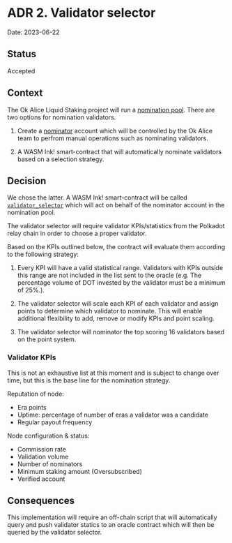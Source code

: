 # ADR 2. Validator selector

Date: 2023-06-22

## Status

Accepted

## Context

The Ok Alice Liquid Staking project will run a [nomination pool](ttps://wiki.polkadot.network/docs/learn-nomination-pools). There are two options for nomination validators.

1. Create a [nominator](https://wiki.polkadot.network/docs/learn-nominator) account which will be controlled by the Ok Alice team to perfrom manual operations such as nominating validators.

2. A WASM Ink! smart-contract that will automatically nominate validators based on a selection strategy.

## Decision

We chose the latter. A WASM Ink! smart-contract will be called [`validator_selector`](../../contracts/validator_selector/) which will act on behalf of the nominator account in the nomination pool.

The validator selector will require validator KPIs/statistics from the Polkadot relay chain in order to choose a proper validator.

Based on the KPIs outlined below, the contract will evaluate them according to the following strategy:

1. Every KPI will have a valid statistical range. Validators with KPIs outside this range are not included in the list sent to the oracle (e.g. The percentage volume of DOT invested by the validator must be a minimum of 25%.).

2. The validator selector will scale each KPI of each validator and assign points to determine which validator to nominate. This will enable additional flexibility to add, remove or modify KPIs and point scaling.

3. The validator selector will nominator the top scoring 16 validators based on the point system.

### Validator KPIs

This is not an exhaustive list at this moment and is subject to change over time, but this is the base line for the nomination strategy.

Reputation of node:

- Era points
- Uptime: percentage of number of eras a validator was a candidate
- Regular payout frequency

Node configuration & status:

- Commission rate
- Validation volume
- Number of nominators
- Minimum staking amount (Oversubscribed)
- Verified account

## Consequences

This implementation will require an off-chain script that will automatically query and push validator statics to an oracle contract which will then be queried by the validator selector.
